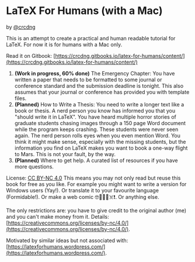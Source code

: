 # LaTeX For Humans \(with a Mac\)

by [@crcdng](https://twitter.com/crcdng)

This is an attempt to create a practical and human readable tutorial for LaTeX. For now it is for humans with a Mac only.

Read it on Gitbook: [https://crcdng.gitbooks.io/latex-for-humans/content/](https://crcdng.gitbooks.io/latex-for-humans/content/)

1. **\(Work in progress, 60% done\)** The Emergency Chapter: You have written a paper that needs to be formatted to some journal or conference standard and the submission deadline is tonight. This also assumes that your journal or conference has provided you with template files.   
2. **\(Planned\)** How to Write a Thesis: You need to write a longer text like a book or thesis. A nerd person you know has informed you that you "should write it in LaTeX". You have heard multiple horror stories of graduate students chasing images through a 150 page Word document while the program keeps crashing. These students were never seen again. The nerd person rolls eyes when you even mention Word. You think it might make sense, especially with the missing students, but the information you find on LaTeX makes you want to book a one-way flight to Mars. This is not your fault, by the way.
3. **\(Planned\)** Where to get help. A curated list of resources if you have more questions.

License: [CC BY-NC 4.0](https://creativecommons.org/licenses/by-nc/4.0/) This means you may not only read but reuse this book for free as you like. For example you might want to write a version for Windows users \(Yay!\). Or translate it to your favourite language \(Formidable!\). Or make a web comic 🤓🍴🐥🚀☠️❗️. Or anything else.

The only restrictions are: you have to give credit to the original author \(me\) and you can't make money from it. Details: [https://creativecommons.org/licenses/by-nc/4.0/](https://creativecommons.org/licenses/by-nc/4.0/).

Motivated by similar ideas but not associated with: [https://latexforhumans.wordpress.com/](https://latexforhumans.wordpress.com/).

